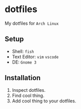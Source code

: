 # dotfiles
My dotfiles for `Arch Linux`



## Setup

- Shell: `fish`
- Text Editor: `vim` `vscode`
- DE: `Gnome 3`


## Installation

1. Inspect dotfiles.
2. Find cool thing.
3. Add cool thing to your dotfiles.


